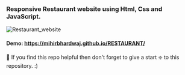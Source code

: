 ### Responsive Restaurant website using Html, Css and JavaScript.

![Restaurant_website](https://github.com/codersgyan/Responsive-restaurant-website/blob/master/restaurant-webpage.jpg)


#### Demo: https://mihirbhardwaj.github.io/RESTAURANT/


🙏 If you find this repo helpful then don't forget to give a start ❇️  to this repository. :)


